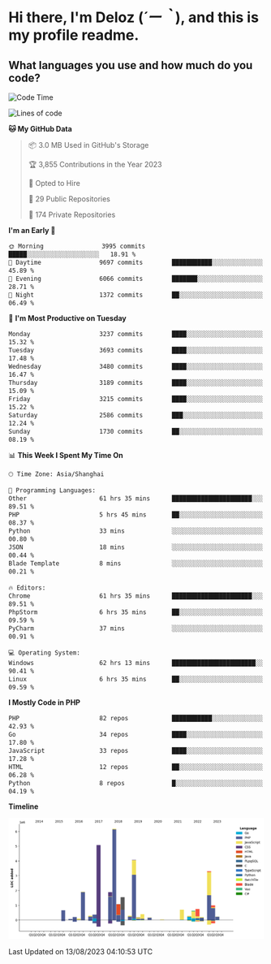 # **Hi there, I'm Deloz (*´ー｀*), and this is my profile readme.**

## **What languages you use and how much do you code?**

<!--START_SECTION:waka-->
![Code Time](http://img.shields.io/badge/Code%20Time-2%2C130%20hrs%2021%20mins-blue)

![Lines of code](https://img.shields.io/badge/From%20Hello%20World%20I%27ve%20Written-31.5%20million%20lines%20of%20code-blue)

**🐱 My GitHub Data** 

> 📦 3.0 MB Used in GitHub's Storage 
 > 
> 🏆 3,855 Contributions in the Year 2023
 > 
> 💼 Opted to Hire
 > 
> 📜 29 Public Repositories 
 > 
> 🔑 174 Private Repositories 
 > 
**I'm an Early 🐤** 

```text
🌞 Morning                3995 commits        █████░░░░░░░░░░░░░░░░░░░░   18.91 % 
🌆 Daytime                9697 commits        ███████████░░░░░░░░░░░░░░   45.89 % 
🌃 Evening                6066 commits        ███████░░░░░░░░░░░░░░░░░░   28.71 % 
🌙 Night                  1372 commits        ██░░░░░░░░░░░░░░░░░░░░░░░   06.49 % 
```
📅 **I'm Most Productive on Tuesday** 

```text
Monday                   3237 commits        ████░░░░░░░░░░░░░░░░░░░░░   15.32 % 
Tuesday                  3693 commits        ████░░░░░░░░░░░░░░░░░░░░░   17.48 % 
Wednesday                3480 commits        ████░░░░░░░░░░░░░░░░░░░░░   16.47 % 
Thursday                 3189 commits        ████░░░░░░░░░░░░░░░░░░░░░   15.09 % 
Friday                   3215 commits        ████░░░░░░░░░░░░░░░░░░░░░   15.22 % 
Saturday                 2586 commits        ███░░░░░░░░░░░░░░░░░░░░░░   12.24 % 
Sunday                   1730 commits        ██░░░░░░░░░░░░░░░░░░░░░░░   08.19 % 
```


📊 **This Week I Spent My Time On** 

```text
🕑︎ Time Zone: Asia/Shanghai

💬 Programming Languages: 
Other                    61 hrs 35 mins      ██████████████████████░░░   89.51 % 
PHP                      5 hrs 45 mins       ██░░░░░░░░░░░░░░░░░░░░░░░   08.37 % 
Python                   33 mins             ░░░░░░░░░░░░░░░░░░░░░░░░░   00.80 % 
JSON                     18 mins             ░░░░░░░░░░░░░░░░░░░░░░░░░   00.44 % 
Blade Template           8 mins              ░░░░░░░░░░░░░░░░░░░░░░░░░   00.21 % 

🔥 Editors: 
Chrome                   61 hrs 35 mins      ██████████████████████░░░   89.51 % 
PhpStorm                 6 hrs 35 mins       ██░░░░░░░░░░░░░░░░░░░░░░░   09.59 % 
PyCharm                  37 mins             ░░░░░░░░░░░░░░░░░░░░░░░░░   00.91 % 

💻 Operating System: 
Windows                  62 hrs 13 mins      ███████████████████████░░   90.41 % 
Linux                    6 hrs 35 mins       ██░░░░░░░░░░░░░░░░░░░░░░░   09.59 % 
```

**I Mostly Code in PHP** 

```text
PHP                      82 repos            ███████████░░░░░░░░░░░░░░   42.93 % 
Go                       34 repos            ████░░░░░░░░░░░░░░░░░░░░░   17.80 % 
JavaScript               33 repos            ████░░░░░░░░░░░░░░░░░░░░░   17.28 % 
HTML                     12 repos            ██░░░░░░░░░░░░░░░░░░░░░░░   06.28 % 
Python                   8 repos             █░░░░░░░░░░░░░░░░░░░░░░░░   04.19 % 
```



**Timeline**

![Lines of Code chart](https://raw.githubusercontent.com/deloz/deloz/main/assets/bar_graph.png)


 Last Updated on 13/08/2023 04:10:53 UTC
<!--END_SECTION:waka-->
